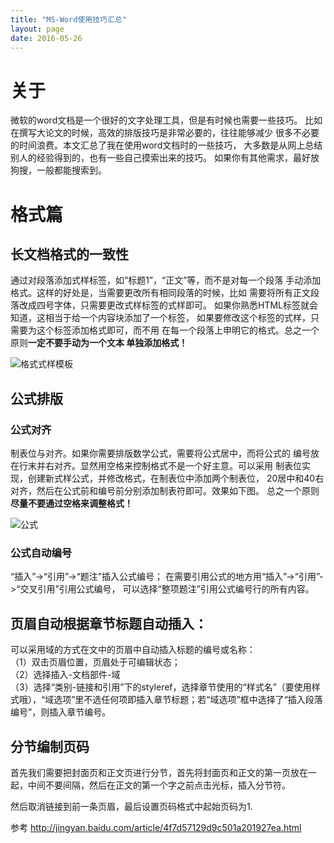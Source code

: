 ```yaml
---
title: "MS-Word使用技巧汇总"
layout: page
date: 2016-05-26
---
```


# 关于
微软的word文档是一个很好的文字处理工具，但是有时候也需要一些技巧。
比如在撰写大论文的时候，高效的排版技巧是非常必要的，往往能够减少
很多不必要的时间浪费。本文汇总了我在使用word文档时的一些技巧，
大多数是从网上总结别人的经验得到的，也有一些自己摸索出来的技巧。
如果你有其他需求，最好放狗搜，一般都能搜索到。

# 格式篇
## 长文档格式的一致性
  通过对段落添加式样标签，如“标题1”，“正文”等，而不是对每一个段落
  手动添加格式。这样的好处是，当需要更改所有相同段落的时候，比如
  需要将所有正文段落改成四号字体，只需要更改式样标签的式样即可。
  如果你熟悉HTML标签就会知道，这相当于给一个内容块添加了一个标签，
  如果要修改这个标签的式样，只需要为这个标签添加格式即可，而不用
  在每一个段落上申明它的格式。总之一个原则**一定不要手动为一个文本
  单独添加格式！**
  
![格式式样模板](/wiki/static/images/ms-word-style.png)


## 公式排版
### 公式对齐
制表位与对齐。如果你需要排版数学公式，需要将公式居中，而将公式的
编号放在行末并右对齐。显然用空格来控制格式不是一个好主意。可以采用
制表位实现，创建新式样公式，并修改格式，在制表位中添加两个制表位，
20居中和40右对齐，然后在公式前和编号前分别添加制表符即可。效果如下图。
总之一个原则**尽量不要通过空格来调整格式！**

![公式](/wiki/static/images/ms-word-formula.png)


### 公式自动编号
“插入”->“引用”->“题注”插入公式编号；
在需要引用公式的地方用“插入”->“引用”->“交叉引用”引用公式编号，
可以选择“整项题注”引用公式编号行的所有内容。

## 页眉自动根据章节标题自动插入：
可以采用域的方式在文中的页眉中自动插入标题的编号或名称：  
（1）双击页眉位置，页眉处于可编辑状态；   
（2）选择插入-文档部件-域   
（3）选择“类别-链接和引用”下的styleref，选择章节使用的“样式名”（要使用样式哦），“域选项”里不选任何项即插入章节标题；若“域选项”框中选择了“插入段落编号”，则插入章节编号。

## 分节编制页码
首先我们需要把封面页和正文页进行分节，首先将封面页和正文的第一页放在一起，中间不要间隔，然后在正文的第一个字之前点击光标，插入分节符。

然后取消链接到前一条页眉，最后设置页码格式中起始页码为1.

参考 <http://jingyan.baidu.com/article/4f7d57129d9c501a201927ea.html>



